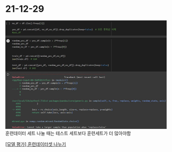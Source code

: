 21-12-29
===

![test](./../images/testValue.JPG)  
훈련데이터 세트 나눌 때는 테스트 세트보다 훈련세트가 더 많아야함  
  
[[모델 평가] 훈련데이터셋 나누기](https://hyjykelly.tistory.com/44)  
